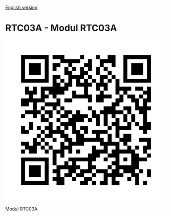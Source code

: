 
[English version](./README.md)
<!---module--->
# RTC03A - Modul RTC03A
<!---Emodule--->
![RTC03A](.//doc/img/RTC03A_QRcode.png)

<!--- description --->Modul RTC03A<!--- Edescription --->